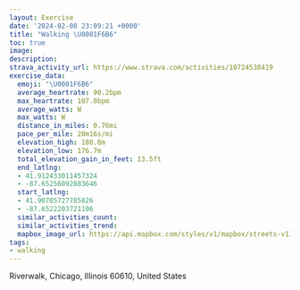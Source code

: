 ```yaml
---
layout: Exercise
date: '2024-02-08 23:09:21 +0000'
title: "Walking \U0001F6B6"
toc: true
image:
description:
strava_activity_url: https://www.strava.com/activities/10724538419
exercise_data:
  emoji: "\U0001F6B6"
  average_heartrate: 90.2bpm
  max_heartrate: 107.0bpm
  average_watts: W
  max_watts: W
  distance_in_miles: 0.76mi
  pace_per_mile: 20m16s/mi
  elevation_high: 180.8m
  elevation_low: 176.7m
  total_elevation_gain_in_feet: 13.5ft
  end_latlng:
  - 41.912433011457324
  - -87.65256092883646
  start_latlng:
  - 41.90705727785826
  - -87.6522203721106
  similar_activities_count:
  similar_activities_trend:
  mapbox_image_url: https://api.mapbox.com/styles/v1/mapbox/streets-v11/static/path-5+787af2-1.0(yxw~F~j~uOrA%7D%40CORDSa%40c%40oAGIOHSR%5Db%40y%40x%40gAp%40k%40VeBlA_%40XARUFUNI%40%5D%5E_Ap%40oAlAk%40XW%5E%7D%40l%40Gs%40CGMCM%40c%40Tc%40Hk%40Ek%40AECAISB%5BLK%40),pin-s-s+e5b22e(-87.6512,41.90621),pin-s-f+89ae00(-87.65311999999999,41.91104000000001)/auto/800x800?access_token=pk.eyJ1Ijoiam9zaGJlY2ttYW4iLCJhIjoiY205eWR2aDd1MWZ6djJrbXc4a3M0bWZleiJ9.XiG9OWkNcZk2QzjJbxLB4A
tags:
- walking
---
```




Riverwalk, Chicago, Illinois 60610, United States
